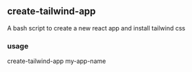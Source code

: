 ## create-tailwind-app
A bash script to create a new react app and install tailwind css

### usage
create-tailwind-app my-app-name
